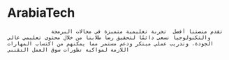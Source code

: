 # ArabiaTech
                  تقدم منصتنا أفضل  تجربة تعليمية متميزة في مجالات البرمجة والتكنولوجيا نسعى دائمًا لتحقيق رضا طلابنا من خلال محتوى تعليمي عالي الجودة، وتدريب عملي مبتكر ودعم مستمر مما يمكنهم من اكتساب المهارات اللازمة لمواكبة تطورات سوق العمل التقنىي
